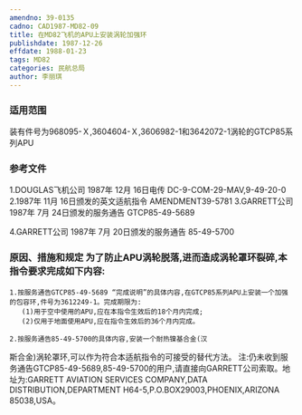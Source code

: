 ```yaml
---
amendno: 39-0135
cadno: CAD1987-MD82-09
title: 在MD82飞机的APU上安装涡轮加强环
publishdate: 1987-12-26
effdate: 1988-01-23
tags: MD82
categories: 民航总局
author: 李丽琪
---
```


### 适用范围 
装有件号为968095-Ｘ,3604604-Ｘ,3606982-1和3642072-1涡轮的GTCP85系列APU

### 参考文件
1.DOUGLAS飞机公司 1987年 12月 16日电传 DC-9-COM-29-MAV,9-49-20-0 
2.1987年 11月 16日颁发的英文适航指令 AMENDMENT39-5781 
3.GARRETT公司 1987年 7月 24日颁发的服务通告 GTCP85-49-5689 

4.GARRETT公司 1987年 7月 20日颁发的服务通告 85-49-5700 

### 原因、措施和规定 为了防止APU涡轮脱落,进而造成涡轮罩环裂碎,本指令要求完成如下内容: 
    1.按服务通告GTCP85-49-5689 “完成说明”的具体内容,在GTCP85系列APU上安装一个加强的包容环,件号为3612249-1。完成期限为: 
       (1)用于空中使用的APU,应在本指令生效后的18个月内完成; 
       (2)仅用于地面使用APU,应在指令生效后的36个月内完成。 

    2.按服务通告85-49-5700的具体内容,安装一个耐热镍基合金(汉
  
斯合金)涡轮罩环,可以作为符合本适航指令的可接受的替代方法。 
注:仍未收到服务通告GTCP85-49-5689,85-49-5700的用户,请直接向GARRETT公司索取。地址为:GARRETT AVIATION SERVICES COMPANY,DATA DISTRIBUTION,DEPARTMENT H64-5,P.O.BOX29003,PHOENIX,ARIZONA 85038,USA。
